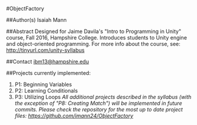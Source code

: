 #ObjectFactory

##Author(s)
Isaiah Mann

##Abstract
Designed for Jaime Davila's "Intro to Programming in Unity" course, Fall 2016, Hampshire College. Introduces students to Unity engine and object-oriented programming. For more info about the course, see: http://tinyurl.com/unity-syllabus

##Contact
ibm13@hampshire.edu

##Projects currently implemented:
1. P1: Beginning Variables
2. P2: Learning Conditionals
3. P3: Utilizing Loops
*All additional projects described in the syllabus (with the exception of "P8: Creating Match") will be implemented in future commits. Please check the repository for the most up to date project files: https://github.com/imann24/ObjectFactory*